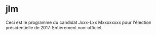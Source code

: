 # jlm
Ceci est le programme du candidat Jxxx-Lxx Mxxxxxxxx pour l'élection présidentielle de 2017. Entièrement non-officiel.
